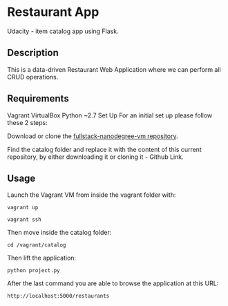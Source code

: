 # Restaurant App
Udacity - item catalog app using Flask.

## Description
This is a data-driven Restaurant Web Application where we can perform all CRUD operations.

## Requirements
Vagrant
VirtualBox
Python ~2.7
Set Up
For an initial set up please follow these 2 steps:

Download or clone the [fullstack-nanodegree-vm repository](https://github.com/udacity/fullstack-nanodegree-vm).

Find the catalog folder and replace it with the content of this current repository, by either downloading it or cloning it - Github Link.

## Usage
Launch the Vagrant VM from inside the vagrant folder with:

`vagrant up`

`vagrant ssh`

Then move inside the catalog folder:

`cd /vagrant/catalog`

Then lift the application:

`python project.py`

After the last command you are able to browse the application at this URL:

`http://localhost:5000/restaurants`
